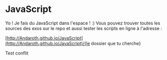 # JavaScript

Yo ! Je fais du JavaScript dans l'espace ! :) 
Vous pouvez trouver toutes les sources des exos sur le repo et aussi tester les scripts en ligne à l'adresse :

[http://Andaroth.github.io/JavaScript](http://Andaroth.github.io/JavaScript)/{le dossier que tu cherche}

Test conflit